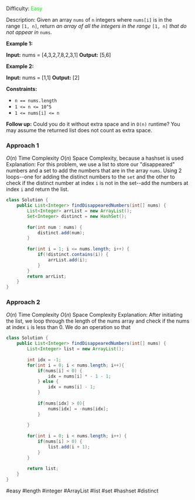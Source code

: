 Difficulty: <span style="color:lime">Easy</span>

Description: Given an array `nums` of `n` integers where `nums[i]` is in the range `[1, n]`, return _an array of all the integers in the range_ `[1, n]` _that do not appear in_ `nums`.

**Example 1:**

**Input:** nums = [4,3,2,7,8,2,3,1]
**Output:** [5,6]

**Example 2:**

**Input:** nums = [1,1]
**Output:** [2]

**Constraints:**

-   `n == nums.length`
-   `1 <= n <= 10^5`
-   `1 <= nums[i] <= n`

**Follow up:** Could you do it without extra space and in `O(n)` runtime? You may assume the returned list does not count as extra space.

### Approach 1
$O(n)$ Time Complexity
$O(n)$ Space Complexity, because a hashset is used
Explanation: For this problem, we use a list to store our "disappeared" numbers and a set to add the numbers that are in the array `nums`. Using 2 loops--one for adding the distinct numbers to the `set` and the other to check if the distinct number at index `i` is not in the set--add the numbers at index `i` and return the list.
```java
class Solution {
	public List<Integer> findDisappearedNumbers(int[] nums) {
		List<Integer> arrList = new ArrayList();
        Set<Integer> distinct = new HashSet();
        
        for(int num : nums) {
            distinct.add(num);
        }
        
        for(int i = 1; i <= nums.length; i++) {
            if(!distinct.contains(i)) {
                arrList.add(i);
            }
        }
        return arrList;
	}
}
```

### Approach 2
$O(n)$ Time Complexity
$O(n)$ Space Complexity
Explanation: After initiating the list, we loop through the length of the nums array and check if the nums at index `i` is less than 0. We do an operation so that 
```java
class Solution {
    public List<Integer> findDisappearedNumbers(int[] nums) {
        List<Integer> list = new ArrayList();
        
        int idx = -1;
        for(int i = 0; i < nums.length; i++){
            if(nums[i] < 0) {
                idx = nums[i] * - 1 - 1;
            } else {
                idx = nums[i] - 1;
            }
            
            if(nums[idx] > 0){
                nums[idx] = -nums[idx];
            }
            
        }
        
        for(int i = 0; i < nums.length; i++) {
            if(nums[i] > 0) {
                list.add(i + 1);
            }
        }
        
        return list;
    }
}
```

#easy #length #integer #ArrayList #list #set #hashset #distinct